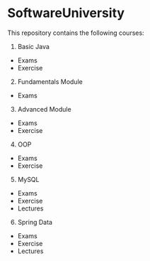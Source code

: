 # SoftwareUniversity
This repository contains the following courses:
1. Basic Java
  - Exams
  - Exercise
2. Fundamentals Module
  - Exams
3. Advanced Module
  - Exams
  - Exercise
4. OOP
  - Exams
  - Exercise
5. MySQL
  - Exams
  - Exercise
  - Lectures
6. Spring Data
  - Exams
  - Exercise
  - Lectures
